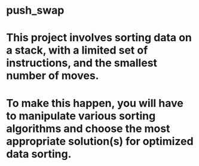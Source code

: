 # push_swap

# This project involves sorting data on a stack, with a limited set of instructions, and the smallest number of moves.
# To make this happen, you will have to manipulate various sorting algorithms and choose the most appropriate solution(s) for optimized data sorting.
